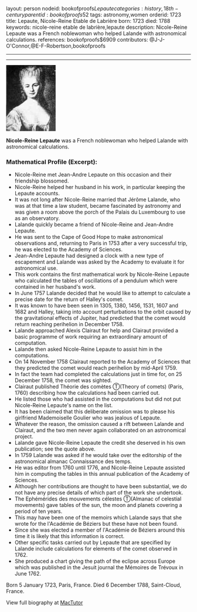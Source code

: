 layout: person
nodeid: bookofproofs$Lepaute
categories: history,18th-century
parentid: bookofproofs$52
tags: astronomy,women
orderid: 1723
title: Lepaute, Nicole-Reine Etable de Labrière
born: 1723
died: 1788
keywords: nicole-reine etable de labrière,lepaute
description: Nicole-Reine Lepaute was a French noblewoman who helped Lalande with astronomical calculations.
references: bookofproofs$6909
contributors: @J-J-O'Connor,@E-F-Robertson,bookofproofs

---



---

![Lepaute.jpg](https://github.com/bookofproofs/bookofproofs.github.io/blob/main/_sources/_assets/images/portraits/Lepaute.jpg?raw=true)

**Nicole-Reine Lepaute** was a French noblewoman who helped Lalande with astronomical calculations.

### Mathematical Profile (Excerpt):
* Nicole-Reine met Jean-Andre Lepaute on this occasion and their friendship blossomed.
* Nicole-Reine helped her husband in his work, in particular keeping the Lepaute accounts.
* It was not  long after Nicole-Reine married that Jérôme Lalande, who was at that time a law student, became fascinated by astronomy and was given a room above the porch of the Palais du Luxembourg to use as an observatory.
* Lalande quickly became a friend of Nicole-Reine and Jean-Andre Lepaute.
* He was sent to the Cape of Good Hope to make astronomical observations and, returning to Paris in 1753 after a very successful trip, he was elected to the Academy of Sciences.
* Jean-Andre Lepaute had designed a clock with a new type of escapement and Lalande was asked by the Academy to evaluate it for astronomical use.
* This work contains the first mathematical work by Nicole-Reine Lepaute who calculated the tables of oscillations of a pendulum which were contained in her husband's work.
* In June 1757 Lalande decided that he would like to attempt to calculate a precise date for the return of Halley's comet.
* It was known to have been seen in 1305, 1380, 1456, 1531, 1607 and 1682 and Halley, taking into account perturbations to the orbit caused by the gravitational effects of Jupiter, had predicted that the comet would return reaching perihelion in December 1758.
* Lalande approached Alexis Clairaut for help and Clairaut provided a basic programme of work requiring an extraordinary amount of computation.
* Lalande then asked Nicole-Reine Lepaute to assist him in the computations.
* On 14 November 1758 Clairaut reported to the Academy of Sciences that they predicted the comet would reach perihelion by mid-April 1759.
* In fact the team had completed the calculations just in time for, on 25 December 1758, the comet was sighted.
* Clairaut published Théorie des comètes Ⓣ(Theory of comets) (Paris, 1760) describing how the calculations had been carried out.
* He listed those who had assisted in the computations but did not put Nicole-Reine Lepaute's name on the list.
* It has been claimed that this deliberate omission was to please his girlfriend Mademoiselle Goulier who was jealous of Lepaute.
* Whatever the reason, the omission caused a rift between Lalande and Clairaut, and the two men never again collaborated on an astronomical project.
* Lalande gave Nicole-Reine Lepaute the credit she deserved in his own publication; see the quote above.
* In 1759 Lalande was asked if he would take over the editorship of the astronomical almanac Connaissance des temps.
* He was editor from 1760 until 1776, and Nicole-Reine Lepaute assisted him in computing the tables in this annual publication of the Academy of Sciences.
* Although her contributions are thought to have been substantial, we do not have any precise details of which part of the work she undertook.
* The Ephémérides des mouvements célestes Ⓣ(Almanac of celestial movements) gave tables of the sun, the moon and planets covering a period of ten years.
* This may have been one of the memoirs which Lalande says that she wrote for the l'Académie de Béziers but these have not been found.
* Since she was elected a member of l'Académie de Béziers around this time it is likely that this information is correct.
* Other specific tasks carried out by Lepaute that are specified by Lalande include calculations for elements of the comet observed in 1762.
* She produced a chart giving the path of the eclipse across Europe which was published in the Jesuit journal the Mémoires de Trévoux in June 1762.

Born 5 January 1723, Paris, France. Died 6 December 1788, Saint-Cloud, France.

View full biography at [MacTutor](https://mathshistory.st-andrews.ac.uk/Biographies/Lepaute/)
